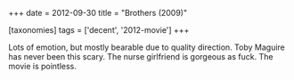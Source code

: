 +++
date = 2012-09-30
title = "Brothers (2009)"

[taxonomies]
tags = ['decent', '2012-movie']
+++

Lots of emotion, but mostly bearable due to quality direction. Toby
Maguire has never been this scary. The nurse girlfriend is gorgeous as
fuck. The movie is pointless.
